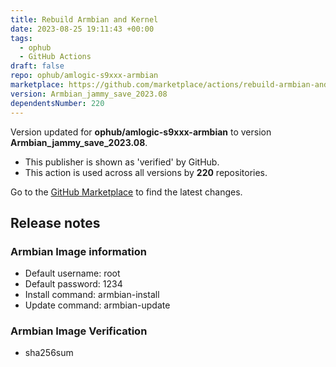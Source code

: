 ```yaml
---
title: Rebuild Armbian and Kernel
date: 2023-08-25 19:11:43 +00:00
tags:
  - ophub
  - GitHub Actions
draft: false
repo: ophub/amlogic-s9xxx-armbian
marketplace: https://github.com/marketplace/actions/rebuild-armbian-and-kernel
version: Armbian_jammy_save_2023.08
dependentsNumber: 220
---
```



Version updated for **ophub/amlogic-s9xxx-armbian** to version **Armbian_jammy_save_2023.08**.
- This publisher is shown as 'verified' by GitHub.
- This action is used across all versions by **220** repositories.

Go to the [GitHub Marketplace](https://github.com/marketplace/actions/rebuild-armbian-and-kernel) to find the latest changes.

## Release notes

### Armbian Image information
- Default username: root
- Default password: 1234
- Install command: armbian-install
- Update command: armbian-update
### Armbian Image Verification
- sha256sum
